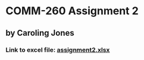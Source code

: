 # COMM-260 Assignment 2

## by Caroling Jones

### Link to excel file: [assignment2.xlsx](https://github.com/user-attachments/files/22407787/assignment2.xlsx)
